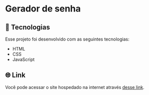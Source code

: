 # Gerador de senha

## 🚀 Tecnologias

Esse projeto foi desenvolvido com as seguintes tecnologias:

- HTML
- CSS
- JavaScript

## 🌐 Link

Você pode acessar o site hospedado na internet através [desse link](https://sergiowinkelstroter.github.io/gerador-senha/).
